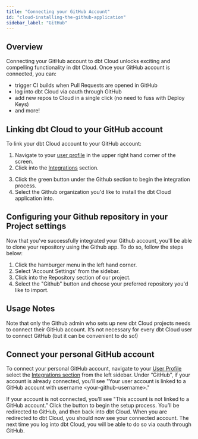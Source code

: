 ```yaml
---
title: "Connecting your GitHub Account"
id: "cloud-installing-the-github-application"
sidebar_label: "GitHub"
---
```


## Overview

Connecting your GitHub account to dbt Cloud unlocks exciting and compelling functionality in dbt Cloud. Once your GitHub account is connected, you can:
- trigger CI builds when Pull Requests are opened in GitHub
- log into dbt Cloud via oauth through GitHub
- add new repos to Cloud in a single click (no need to fuss with Deploy Keys)
- and more!

## Linking dbt Cloud to your GitHub account

To link your dbt Cloud account to your GitHub account: 
1. Navigate to your [user profile](https://cloud.getdbt.com/#/profile/) in the upper right hand corner of the screen.
2. Click into the [Integrations](https://cloud.getdbt.com/#/profile/integrations/) section.

<Lightbox src="/img/docs/dbt-cloud/cloud-configuring-dbt-cloud/profile_integrations_page.png" title="Click the green button to connect dbt Cloud to your GitHub account"/>

3. Click the green button under the Github section to begin the integration process.
4. Select the Github organization you'd like to install the dbt Cloud application into.

<Lightbox src="/img/docs/dbt-cloud/cloud-configuring-dbt-cloud/github-app-2.png" title="Installing the dbt Cloud application into an organization."/>

## Configuring your Github repository in your Project settings

Now that you've successfully integrated your Github account, you'll be able to clone your repository using the Github app. To do so, follow the steps below:
1. Click the hamburger menu in the left hand corner.
2. Select 'Account Settings' from the sidebar.
3. Click into the Repository section of our project.
4. Select the "Github" button and choose your preferred repository you'd like to import.

<LoomVideo id="16a2a6fa964d4438a4e240515b9e22bc" />

## Usage Notes

Note that only the Github admin who sets up new dbt Cloud projects needs to connect their GitHub account. It’s not necessary for every dbt Cloud user to connect GitHub (but it can be convenient to do so!)

## Connect your personal GitHub account

To connect your personal GitHub account, navigate to your [User Profile](https://cloud.getdbt.com/#/profile/) select the [Integrations section](https://cloud.getdbt.com/#/profile/integrations/) from the left sidebar. Under “GitHub”, if your account is already connected, you’ll see "Your user account is linked to a GitHub account with username &lt;your-github-username&gt;."

If your account is not connected, you’ll see "This account is not linked to a GitHub account.” Click the button to begin the setup process. You’ll be redirected to GitHub, and then back into dbt Cloud. When you are redirected to dbt Cloud, you should now see your connected account. The next time you log into dbt Cloud, you will be able to do so via oauth through GitHub.

